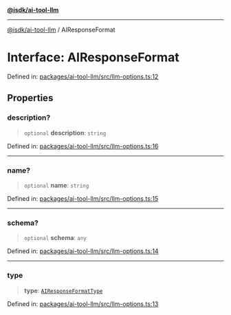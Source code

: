 [**@isdk/ai-tool-llm**](../README.md)

***

[@isdk/ai-tool-llm](../globals.md) / AIResponseFormat

# Interface: AIResponseFormat

Defined in: [packages/ai-tool-llm/src/llm-options.ts:12](https://github.com/isdk/ai-tool-llm.js/blob/780a1d1c86b3c56efc274a930a7b482fc2c1a2a1/src/llm-options.ts#L12)

## Properties

### description?

> `optional` **description**: `string`

Defined in: [packages/ai-tool-llm/src/llm-options.ts:16](https://github.com/isdk/ai-tool-llm.js/blob/780a1d1c86b3c56efc274a930a7b482fc2c1a2a1/src/llm-options.ts#L16)

***

### name?

> `optional` **name**: `string`

Defined in: [packages/ai-tool-llm/src/llm-options.ts:15](https://github.com/isdk/ai-tool-llm.js/blob/780a1d1c86b3c56efc274a930a7b482fc2c1a2a1/src/llm-options.ts#L15)

***

### schema?

> `optional` **schema**: `any`

Defined in: [packages/ai-tool-llm/src/llm-options.ts:14](https://github.com/isdk/ai-tool-llm.js/blob/780a1d1c86b3c56efc274a930a7b482fc2c1a2a1/src/llm-options.ts#L14)

***

### type

> **type**: [`AIResponseFormatType`](../type-aliases/AIResponseFormatType.md)

Defined in: [packages/ai-tool-llm/src/llm-options.ts:13](https://github.com/isdk/ai-tool-llm.js/blob/780a1d1c86b3c56efc274a930a7b482fc2c1a2a1/src/llm-options.ts#L13)
